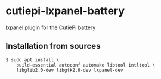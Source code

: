 # cutiepi-lxpanel-battery

lxpanel plugin for the CutiePi battery

## Installation from sources

```shell
$ sudo apt install \
    build-essential autoconf automake libtool intltool \
    libglib2.0-dev libgtk2.0-dev lxpanel-dev
```
